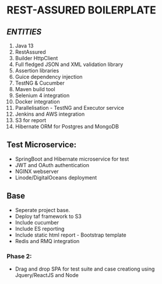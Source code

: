 # REST-ASSURED BOILERPLATE

## **_ENTITIES_**
1. Java 13
2. RestAssured
3. Builder HttpClient
4. Full fledged JSON and XML validation library
5. Assertion libraries
6. Guice dependency injection
7. TestNG & Cucumber
8. Maven build tool
9. Selenium 4 integration
10. Docker integration
11. Parallelisation - TestNG and Executor service
12. Jenkins and AWS integration
13. S3 for report
14. Hibernate ORM for Postgres and MongoDB

## Test Microservice:
* SpringBoot and Hibernate microservice for test
* JWT and OAuth authentication
* NGINX webserver
* Linode/DigitalOceans deployment

## Base
* Seperate project base. 
* Deploy taf framework to S3
* Include cucumber
* Include ES reporting
* Include static html report - Bootstrap template
* Redis and RMQ integration

### Phase 2:
* Drag and drop SPA for test suite and case creationg using Jquery/ReactJS and Node